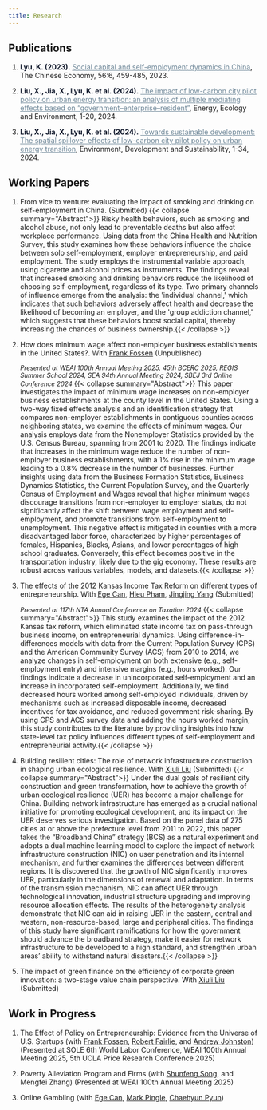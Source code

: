 ```yaml
---
title: Research
---
```


## Publications

1. <span style="color: #0f172a;"><strong>Lyu, K. (2023).</strong></span>  [<span style="color: #6E8798; text-decoration: underline;">Social capital and self-employment dynamics in China</span>](https://www.tandfonline.com/doi/full/10.1080/10971475.2023.2227028), The Chinese Economy, 56:6, 459-485, 2023.

2. <span style="color: #0f172a;"><strong>Liu, X., Jia, X., Lyu, K. et al. (2024).</strong></span> [<span style="color: #6E8798; text-decoration: underline;">The impact of low-carbon city pilot policy on urban energy transition: an analysis of multiple mediating effects based on “government–enterprise–resident”</span>](https://link.springer.com/article/10.1007/s40974-024-00316-w), Energy, Ecology and Environment, 1-20, 2024.

3. <span style="color: #0f172a;"><strong>Liu, X., Jia, X., Lyu, K. et al. (2024).</strong></span> [<span style="color: #6E8798; text-decoration: underline;">Towards sustainable development: The spatial spillover effects of low-carbon city pilot policy on urban energy transition</span>](https://link.springer.com/article/10.1007/s10668-024-04816-x), Environment, Development and Sustainability, 1-34, 2024.

## Working Papers

1. From vice to venture: evaluating the impact of smoking and drinking on self-employment in China. (Submitted)
{{< collapse summary="Abstract">}}
Risky health behaviors, such as smoking and alcohol abuse, not only lead to preventable deaths but also affect workplace performance. Using data from the China Health and Nutrition Survey, this study examines how these behaviors influence the choice between solo self-employment, employer entrepreneurship, and paid employment. The study employs the instrumental variable approach, using cigarette and alcohol prices as instruments. The findings reveal that increased smoking and drinking behaviors reduce the likelihood of choosing self-employment, regardless of its type. Two primary channels of influence emerge from the analysis: the 'individual channel,' which indicates that such behaviors adversely affect health and decrease the likelihood of becoming an employer, and the 'group addiction channel,' which suggests that these behaviors boost social capital, thereby increasing the chances of business ownership.{{< /collapse >}}

2. How does minimum wage affect non-employer business establishments in the United States?. With [Frank Fossen](https://www.unr.edu/business/faculty-and-staff/fossen-frank) (Unpublished)

   <span style="font-size: 0.9em;">*Presented at WEAI 100th Annual Meeting 2025, 45th BCERC 2025, REGIS Summer School 2024, SEA 94th Annual Meeting 2024, SBEJ 3rd Online Conference 2024*</span>
   {{< collapse summary="Abstract">}}
 This paper investigates the impact of minimum wage increases on non-employer business establishments at the county level in the United States. Using a two-way fixed effects analysis and an identification strategy that compares non-employer establishments in contiguous counties across neighboring states, we examine the effects of minimum wages. Our analysis employs data from the Nonemployer Statistics provided by the U.S. Census Bureau, spanning from 2001 to 2020. The findings indicate that increases in the minimum wage reduce the number of non-employer business establishments, with a 1\% rise in the minimum wage leading to a 0.8\% decrease in the number of businesses. Further insights using data from the Business Formation Statistics, Business Dynamics Statistics, the Current Population Survey, and the Quarterly Census of Employment and Wages reveal that higher minimum wages discourage transitions from non-employer to employer status, do not significantly affect the shift between wage employment and self-employment, and promote transitions from self-employment to unemployment. This negative effect is mitigated in counties with a more disadvantaged labor force, characterized by higher percentages of females, Hispanics, Blacks, Asians, and lower percentages of high school graduates. Conversely, this effect becomes positive in the transportation industry, likely due to the gig economy. These results are robust across various variables, models, and datasets.{{< /collapse >}}

3. The effects of the 2012 Kansas Income Tax Reform on different types of entrepreneurship. With [Ege Can](https://www.uah.edu/business/faculty-staff/ege-can), [Hieu Pham](https://www.uah.edu/business/faculty-staff/hieu-pham), [Jingjing Yang](https://www.unr.edu/business/faculty-and-staff/yang-jingjing) (Submitted)
   
   <span style="font-size: 0.9em;">*Presented at 117th NTA Annual Conference on Taxation 2024*</span>
   {{< collapse summary="Abstract">}}
 This study examines the impact of the 2012 Kansas tax reform, which eliminated state income tax on pass-through business income, on entrepreneurial dynamics. Using difference-in-differences models with data from the Current Population Survey (CPS) and the American Community Survey (ACS) from 2010 to 2014, we analyze changes in self-employment on both extensive (e.g., self-employment entry) and intensive margins (e.g., hours worked). Our findings indicate a decrease in unincorporated self-employment and an increase in incorporated self-employment. Additionally, we find decreased hours worked among self-employed individuals, driven by mechanisms such as increased disposable income, decreased incentives for tax avoidance, and reduced government risk-sharing. By using CPS and ACS survey data and adding the hours worked margin, this study contributes to the literature by providing insights into how state-level tax policy influences different types of self-employment and entrepreneurial activity.{{< /collapse >}}

4. Building resilient cities: The role of network infrastructure construction in shaping urban ecological resilience. With [Xiuli Liu](https://scholar.google.com/citations?user=N8cglcgAAAAJ&hl=en&oi=ao) (Submitted) 
{{< collapse summary="Abstract">}}
 Under the dual goals of resilient city construction and green transformation, how to achieve the growth of urban ecological resilience (UER) has become a major challenge for China. Building network infrastructure has emerged as a crucial national initiative for promoting ecological development, and its impact on the UER deserves serious investigation. Based on the panel data of 275 cities at or above the prefecture level from 2011 to 2022, this paper takes the “Broadband China” strategy (BCS) as a natural experiment and adopts a dual machine learning model to explore the impact of network infrastructure construction (NIC) on user penetration and its internal mechanism, and further examines the differences between different regions. It is discovered that the growth of NIC significantly improves UER, particularly in the dimensions of renewal and adaptation. In terms of the transmission mechanism, NIC can affect UER through technological innovation, industrial structure upgrading and improving resource allocation effects. The results of the heterogeneity analysis demonstrate that NIC can aid in raising UER in the eastern, central and western, non-resource-based, large and peripheral cities. The findings of this study have significant ramifications for how the government should advance the broadband strategy, make it easier for network infrastructure to be developed to a high standard, and strengthen urban areas’ ability to withstand natural disasters.{{< /collapse >}}

5. The impact of green finance on the efficiency of corporate green innovation: a two-stage value chain perspective. With [Xiuli Liu](https://scholar.google.com/citations?user=N8cglcgAAAAJ&hl=en&oi=ao) (Submitted) 
 
## Work in Progress

1. The Effect of Policy on Entrepreneurship: Evidence from the Universe of U.S. Startups (with [Frank Fossen](https://www.unr.edu/business/faculty-and-staff/fossen-frank), [Robert Fairlie](https://rfairlie.sites.ucsc.edu/), and [Andrew Johnston](https://economics.ucmerced.edu/content/andrew-johnston)) (Presented at SOLE 6th World Labor Conference, WEAI 100th Annual Meeting 2025, 5th UCLA Price Research Conference 2025)

2. Poverty Alleviation Program and Firms (with [Shunfeng Song](https://www.unr.edu/business/faculty-and-staff/song-shunfeng), and Mengfei Zhang) (Presented at WEAI 100th Annual Meeting 2025)

3. Online Gambling (with [Ege Can](https://www.uah.edu/business/faculty-staff/ege-can), [Mark Pingle](https://www.unr.edu/business/faculty-and-staff/pingle-mark), [Chaehyun Pyun](https://www.uah.edu/business/faculty-staff/chaehyun-pyun))
